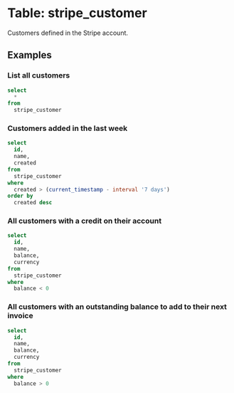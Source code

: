 # Table: stripe_customer

Customers defined in the Stripe account.

## Examples

### List all customers

```sql
select
  *
from
  stripe_customer
```

### Customers added in the last week

```sql
select
  id,
  name,
  created
from
  stripe_customer
where
  created > (current_timestamp - interval '7 days')
order by
  created desc
```

### All customers with a credit on their account

```sql
select
  id,
  name,
  balance,
  currency
from
  stripe_customer
where
  balance < 0
```

### All customers with an outstanding balance to add to their next invoice

```sql
select
  id,
  name,
  balance,
  currency
from
  stripe_customer
where
  balance > 0
```
